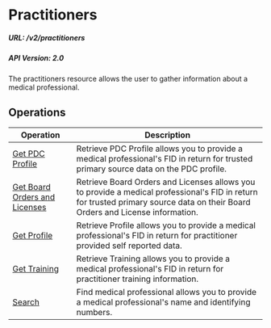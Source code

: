 # Practitioners

##### URL: /v2/practitioners
##### API Version: 2.0

The practitioners resource allows the user to gather information about a medical professional. 

## Operations

| Operation | Description |
| --------- | ----------- |
| [Get PDC Profile](get-pdcprofile.md) | Retrieve PDC Profile allows you to provide a medical professional's FID in return for trusted primary source data on the PDC profile. |
| [Get Board Orders and Licenses](get-license.md) | Retrieve Board Orders and Licenses allows you to provide a medical professional's FID in return for trusted primary source data on their Board Orders and License information. |
| [Get Profile](get-profile.md) | Retrieve Profile allows you to provide a medical professional's FID in return for practitioner provided self reported data. |
| [Get Training](get-training.md) | Retrieve Training allows you to provide a medical professional's FID in return for practitioner training information. |
| [Search](search.md) | Find medical professional allows you to provide a medical professional's name and identifying numbers. |
